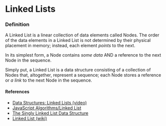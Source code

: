 # Linked Lists

### Definition

A Linked List is a linear collection of data elements called Nodes. The order of the data elements in a Linked List is not determined by their physical placement in memory; instead, each element _points_ to the next.

In its simplest form, a Node contains _some data_ AND a reference to the next Node in the sequence.

<!-- (In JavaScript, a Node might be represented like this)
```js
function Node(data) {
  this.data = data;
  this.next = null;
}
``` -->

Simply put, a Linked List is a data structure consisting of a collection of Nodes that, altogether, represent a sequence; each Node stores a reference or _a link_ to the next Node in the sequence.

<!-- ### Pros and Cons -->

#### References

- [Data Structures: Linked Lists (video)][video]
- [JavaScript Algorithms/Linked List][github]
- [The Singly Linked List Data Structure][blog]
- [Linked List (wiki)][wiki]

[video]: https://www.youtube.com/watch?v=njTh_OwMljA&index=2&t=1s&list=PLLXdhg_r2hKA7DPDsunoDZ-Z769jWn4R8
[github]: https://github.com/trekhleb/javascript-algorithms/tree/master/src/data-structures/linked-list#linked-list
[blog]: http://blog.benoitvallon.com/data-structures-in-javascript/the-singly-linked-list-data-structure/
[wiki]: https://en.wikipedia.org/wiki/Linked_list